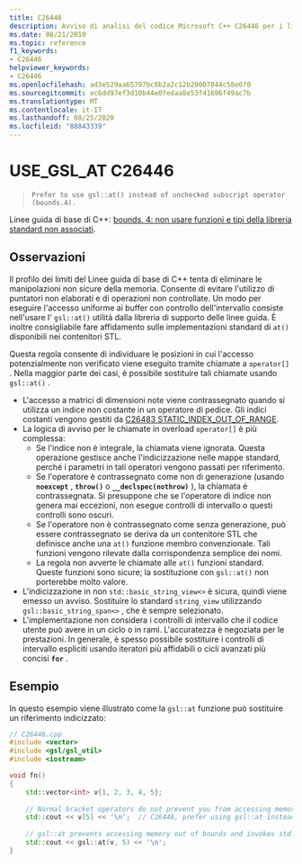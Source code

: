 ```yaml
---
title: C26446
description: Avviso di analisi del codice Microsoft C++ C26446 per i limiti di Linee guida di base di C++ case. 4.
ms.date: 08/21/2010
ms.topic: reference
f1_keywords:
- C26446
helpviewer_keywords:
- C26446
ms.openlocfilehash: ad3e529aa65797bc8b2a2c12b29007844c58e070
ms.sourcegitcommit: ec6dd97ef3d10b44e0fedaa8e53f41696f49ac7b
ms.translationtype: MT
ms.contentlocale: it-IT
ms.lasthandoff: 08/25/2020
ms.locfileid: "88843339"
---
```

# <a name="c26446-use_gsl_at"></a>USE_GSL_AT C26446

> `Prefer to use gsl::at() instead of unchecked subscript operator (bounds.4).`

Linee guida di base di C++: [bounds. 4: non usare funzioni e tipi della libreria standard non associati](https://github.com/isocpp/CppCoreGuidelines/blob/master/CppCoreGuidelines.md#probounds-bounds-safety-profile).

## <a name="remarks"></a>Osservazioni

Il profilo dei limiti del Linee guida di base di C++ tenta di eliminare le manipolazioni non sicure della memoria. Consente di evitare l'utilizzo di puntatori non elaborati e di operazioni non controllate. Un modo per eseguire l'accesso uniforme ai buffer con controllo dell'intervallo consiste nell'usare l' `gsl::at()` utilità dalla libreria di supporto delle linee guida. È inoltre consigliabile fare affidamento sulle implementazioni standard di `at()` disponibili nei contenitori STL.

Questa regola consente di individuare le posizioni in cui l'accesso potenzialmente non verificato viene eseguito tramite chiamate a `operator[]` . Nella maggior parte dei casi, è possibile sostituire tali chiamate usando `gsl::at()` .

- L'accesso a matrici di dimensioni note viene contrassegnato quando si utilizza un indice non costante in un operatore di pedice. Gli indici costanti vengono gestiti da [C26483 STATIC_INDEX_OUT_OF_RANGE](c26483.md).
- La logica di avviso per le chiamate in overload `operator[]` è più complessa:
  - Se l'indice non è integrale, la chiamata viene ignorata. Questa operazione gestisce anche l'indicizzazione nelle mappe standard, perché i parametri in tali operatori vengono passati per riferimento.
  - Se l'operatore è contrassegnato come non di generazione (usando **`noexcept`** , **`throw()`** o **`__declspec(nothrow)`** ), la chiamata è contrassegnata. Si presuppone che se l'operatore di indice non genera mai eccezioni, non esegue controlli di intervallo o questi controlli sono oscuri.
  - Se l'operatore non è contrassegnato come senza generazione, può essere contrassegnato se deriva da un contenitore STL che definisce anche una `at()` funzione membro convenzionale. Tali funzioni vengono rilevate dalla corrispondenza semplice dei nomi.
  - La regola non avverte le chiamate alle `at()` funzioni standard. Queste funzioni sono sicure; la sostituzione con `gsl::at()` non porterebbe molto valore.
- L'indicizzazione in non `std::basic_string_view<>` è sicura, quindi viene emesso un avviso. Sostituire lo standard `string_view` utilizzando `gsl::basic_string_span<>` , che è sempre selezionato.
- L'implementazione non considera i controlli di intervallo che il codice utente può avere in un ciclo o in rami. L'accuratezza è negoziata per le prestazioni. In generale, è spesso possibile sostituire i controlli di intervallo espliciti usando iteratori più affidabili o cicli avanzati più concisi **`for`** .

## <a name="example"></a>Esempio

In questo esempio viene illustrato come la `gsl::at` funzione può sostituire un riferimento indicizzato:

```cpp
// C26446.cpp
#include <vector>
#include <gsl/gsl_util>
#include <iostream>

void fn()
{
    std::vector<int> v{1, 2, 3, 4, 5};
  
    // Normal bracket operators do not prevent you from accessing memory out of bounds.
    std::cout << v[5] << '\n';  // C26446, prefer using gsl::at instead of using operator[]. 
  
    // gsl::at prevents accessing memory out of bounds and invokes std::terminate on access.
    std::cout << gsl::at(v, 5) << '\n'; 
}
```

